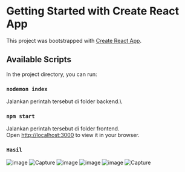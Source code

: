 # Getting Started with Create React App

This project was bootstrapped with [Create React App](https://github.com/facebook/create-react-app).

## Available Scripts

In the project directory, you can run:

### `nodemon index`

Jalankan perintah tersebut di folder backend.\

### `npm start`

Jalankan perintah tersebut di folder frontend.\
Open [http://localhost:3000](http://localhost:3000) to view it in your browser.

### `Hasil`

![image](https://user-images.githubusercontent.com/55863992/209897581-f04d91a2-0e0e-4f63-803c-817cf768c585.png)
![Capture](https://user-images.githubusercontent.com/55863992/209897907-ef0d1548-7cbb-4fa5-b43a-0aa48e684ce6.PNG)
![image](https://user-images.githubusercontent.com/55863992/209897938-53936493-4abe-4126-a531-18d4c301b556.png)
![image](https://user-images.githubusercontent.com/55863992/209897987-c79b9810-eb1c-4939-bc46-021e0fbcb2a8.png)
![image](https://user-images.githubusercontent.com/55863992/209898006-14590d85-7bb7-4191-8c78-872a0c9cbdf1.png)
![Capture](https://user-images.githubusercontent.com/55863992/209898125-396b5f39-6e26-4bf4-bdff-5b2c1f720055.PNG)
